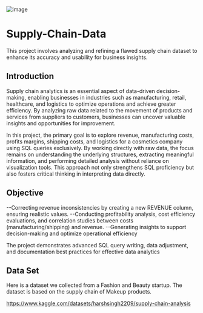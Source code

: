 ![image](https://github.com/user-attachments/assets/0871b63f-8d17-4928-b953-c2ea81469201)

# Supply-Chain-Data
This project involves analyzing and refining a flawed supply chain dataset to enhance its accuracy and usability for business insights.

## Introduction

Supply chain analytics is an essential aspect of data-driven decision-making, enabling businesses in industries such as manufacturing, retail, healthcare, and logistics to optimize operations and achieve greater efficiency. By analyzing raw data related to the movement of products and services from suppliers to customers, businesses can uncover valuable insights and opportunities for improvement.

In this project, the primary goal is to explore revenue, manufacturing costs, profits margins, shipping costs, and logistics for a cosmetics company using SQL queries exclusively. By working directly with raw data, the focus remains on understanding the underlying structures, extracting meaningful information, and performing detailed analysis without reliance on visualization tools. This approach not only strengthens SQL proficiency but also fosters critical thinking in interpreting data directly.

## Objective

--Correcting revenue inconsistencies by creating a new REVENUE column, ensuring realistic values.
--Conducting profitability analysis, cost efficiency evaluations, and correlation studies between costs (manufacturing/shipping) and revenue.
--Generating insights to support decision-making and optimize operational efficiency

The project demonstrates advanced SQL query writing, data adjustment, and documentation best practices for effective data analytics

## Data Set 

Here is a dataset we collected from a Fashion and Beauty startup. The dataset is based on the supply chain of Makeup products. 

https://www.kaggle.com/datasets/harshsingh2209/supply-chain-analysis
